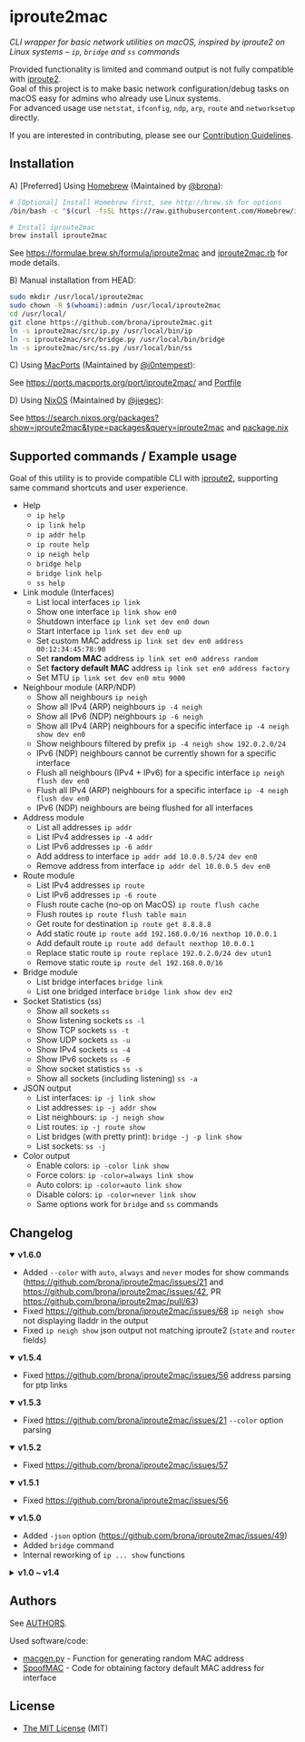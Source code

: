 iproute2mac
===========

*CLI wrapper for basic network utilities on macOS, inspired by iproute2 on Linux systems – `ip`, `bridge` and `ss` commands*

Provided functionality is limited and command output is not fully compatible with [iproute2].\
Goal of this project is to make basic network configuration/debug tasks on macOS easy for admins who already use Linux systems.\
For advanced usage use `netstat`, `ifconfig`, `ndp`, `arp`, `route` and `networksetup` directly.

If you are interested in contributing, please see our [Contribution Guidelines](./CONTRIBUTING.md).

## Installation

A) [Preferred] Using [Homebrew](http://brew.sh) (Maintained by [@brona](https://github.com/brona)):

```bash
# [Optional] Install Homebrew first, see http://brew.sh for options
/bin/bash -c "$(curl -fsSL https://raw.githubusercontent.com/Homebrew/install/HEAD/install.sh)"

# Install iproute2mac
brew install iproute2mac
```

See https://formulae.brew.sh/formula/iproute2mac and [iproute2mac.rb](https://github.com/Homebrew/homebrew-core/blob/main/Formula/i/iproute2mac.rb) for mode details.

B) Manual installation from HEAD:

```bash
sudo mkdir /usr/local/iproute2mac
sudo chown -R $(whoami):admin /usr/local/iproute2mac
cd /usr/local/
git clone https://github.com/brona/iproute2mac.git
ln -s iproute2mac/src/ip.py /usr/local/bin/ip
ln -s iproute2mac/src/bridge.py /usr/local/bin/bridge
ln -s iproute2mac/src/ss.py /usr/local/bin/ss
```

C) Using [MacPorts](https://www.macports.org/) (Maintained by [@i0ntempest](https://github.com/i0ntempest)):

See https://ports.macports.org/port/iproute2mac/ and [Portfile](https://github.com/macports/macports-ports/blob/master/net/iproute2mac/Portfile)

D) Using [NixOS](https://nixos.org/) (Maintained by [@jiegec](https://github.com/jiegec)):

See https://search.nixos.org/packages?show=iproute2mac&type=packages&query=iproute2mac and [package.nix](https://github.com/NixOS/nixpkgs/blob/master/pkgs/by-name/ip/iproute2mac/package.nix)


## Supported commands / Example usage

Goal of this utility is to provide compatible CLI with [iproute2], supporting same command shortcuts and user experience.

* Help
  * `ip help`
  * `ip link help`
  * `ip addr help`
  * `ip route help`
  * `ip neigh help`
  * `bridge help`
  * `bridge link help`
  * `ss help`
* Link module (Interfaces)
  * List local interfaces `ip link`
  * Show one interface `ip link show en0`
  * Shutdown interface `ip link set dev en0 down`
  * Start interface `ip link set dev en0 up`
  * Set custom MAC address `ip link set dev en0 address 00:12:34:45:78:90`
  * Set **random MAC** address `ip link set en0 address random`
  * Set **factory default MAC** address `ip link set en0 address factory`
  * Set MTU `ip link set dev en0 mtu 9000`
* Neighbour module (ARP/NDP)
  * Show all neighbours `ip neigh`
  * Show all IPv4 (ARP) neighbours `ip -4 neigh`
  * Show all IPv6 (NDP) neighbours `ip -6 neigh`
  * Show all IPv4 (ARP) neighbours for a specific interface `ip -4 neigh show dev en0`
  * Show neighbours filtered by prefix `ip -4 neigh show 192.0.2.0/24`
  * IPv6 (NDP) neighbours cannot be currently shown for a specific interface
  * Flush all neighbours (IPv4 + IPv6) for a specific interface `ip neigh flush dev en0`
  * Flush all IPv4 (ARP) neighbours for a specific interface `ip -4 neigh flush dev en0`
  * IPv6 (NDP) neighbours are being flushed for all interfaces
* Address module
  * List all addresses `ip addr`
  * List IPv4 addresses `ip -4 addr`
  * List IPv6 addresses `ip -6 addr`
  * Add address to interface `ip addr add 10.0.0.5/24 dev en0`
  * Remove address from interface `ip addr del 10.0.0.5 dev en0`
* Route module
  * List IPv4 addresses `ip route`
  * List IPv6 addresses `ip -6 route`
  * Flush route cache (no-op on MacOS) `ip route flush cache`
  * Flush routes `ip route flush table main`
  * Get route for destination `ip route get 8.8.8.8`
  * Add static route `ip route add 192.168.0.0/16 nexthop 10.0.0.1`
  * Add default route `ip route add default nexthop 10.0.0.1`
  * Replace static route `ip route replace 192.0.2.0/24 dev utun1`
  * Remove static route `ip route del 192.168.0.0/16`
* Bridge module
  * List bridge interfaces `bridge link`
  * List one bridged interface `bridge link show dev en2`
* Socket Statistics (ss)
  * Show all sockets `ss`
  * Show listening sockets `ss -l`
  * Show TCP sockets `ss -t`
  * Show UDP sockets `ss -u`
  * Show IPv4 sockets `ss -4`
  * Show IPv6 sockets `ss -6`
  * Show socket statistics `ss -s`
  * Show all sockets (including listening) `ss -a`
* JSON output
  * List interfaces: `ip -j link show`
  * List addresses: `ip -j addr show`
  * List neighbours: `ip -j neigh show`
  * List routes: `ip -j route show`
  * List bridges (with pretty print): `bridge -j -p link show`
  * List sockets: `ss -j`
* Color output
  * Enable colors: `ip -color link show`
  * Force colors: `ip -color=always link show`
  * Auto colors: `ip -color=auto link show`
  * Disable colors: `ip -color=never link show`
  * Same options work for `bridge` and `ss` commands

## Changelog
<details open>
  <summary><b>v1.6.0</b></summary>

- Added `--color` with `auto`, `always` and `never` modes for show commands (https://github.com/brona/iproute2mac/issues/21 and https://github.com/brona/iproute2mac/issues/42, PR https://github.com/brona/iproute2mac/pull/63)
- Fixed https://github.com/brona/iproute2mac/issues/68 `ip neigh show` not displaying lladdr in the output
- Fixed `ip neigh show` json output not matching iproute2 (`state` and `router` fields)

</details>

<details open>
  <summary><b>v1.5.4</b></summary>

- Fixed https://github.com/brona/iproute2mac/issues/56 address parsing for ptp links

</details>

<details open>
  <summary><b>v1.5.3</b></summary>

- Fixed https://github.com/brona/iproute2mac/issues/21 `--color` option parsing

</details>

<details open>
  <summary><b>v1.5.2</b></summary>

- Fixed https://github.com/brona/iproute2mac/issues/57

</details>

<details open>
  <summary><b>v1.5.1</b></summary>

- Fixed https://github.com/brona/iproute2mac/issues/56

</details>

<details open>
  <summary><b>v1.5.0</b></summary>

- Added `-json` option
  (https://github.com/brona/iproute2mac/issues/49)
- Added `bridge` command
- Internal reworking of `ip ... show` functions

</details>

<details>
  <summary><b>v1.0 ~ v1.4</b></summary>
  <details open>
    <summary><b>v1.4.2</b></summary>

  - `-color` option is now being ignored
    (https://github.com/brona/iproute2mac/issues/47, thanks [@lexhuismans](https://github.com/lexhuismans))
  - Added support for double dashed options,\
    e.g. `--color` as well as `-color`
  - `ip route add` now ignores 2 additional arguments,\
    e.g. `ip r a 1.1.1.1 via 2.2.2.2 dev utun5` is interpreted as `ip r a 1.1.1.1 via 2.2.2.2` (https://github.com/brona/iproute2mac/issues/45)

  </details>

  <details open>
    <summary><b>v1.4.1</b></summary>

  - Fixed `ip neigh show dev en0`
    (https://github.com/brona/iproute2mac/issues/43, thanks [@SimonTate](https://github.com/SimonTate))

  </details>

  <details open>
    <summary><b>v1.4.0</b></summary>

  - Internal cleanup and code style changes
  - Added support for blackhole routes `ip route add blackhole 192.0.2.0/24`
    (thanks [@mhio](https://github.com/mhio))
  - :warning: `ip route flush cache` no longer flushes anything
  - `ip route flush table main` flushes all routes
  - `ip neigh show 192.0.2.0/24` filters neighbours
  - Flag compatibility for `-help` and `-Version`
  - Uniform matching for show command alternatives

  </details>

  <details open>
    <summary><b>v1.3.0</b></summary>

  - Migrated to Python 3

  </details>

  <details open>
    <summary><b>v1.2.3</b></summary>

  - Fixed issues with `ip route` on macOS Catalina
    (thanks [@jiegec](https://github.com/jiegec))
  - `ip route` now returns host addresses
    (thanks [@crvv](https://github.com/crvv))
  - Added `ip route flush cache`
    (thanks [@npeters](https://github.com/npeters))
  - Added `ip route replace 192.0.2.0/24 dev utun1`
    (thanks [@npeters](https://github.com/npeters))
  - Added `ip addr add 192.0.2.1/32 peer 192.0.2.1 dev utun1`
    (thanks [@npeters](https://github.com/npeters))

  </details>

  <details open>
    <summary><b>v1.2.2</b></summary>

  - Fixed argument handling while using `ip -4`
    (thanks [@bsholdice](https://github.com/bsholdice))
  - Fixed `ip help`
    (thanks [@KireinaHoro](https://github.com/KireinaHoro))

  </details open>

  <details open>
    <summary><b>v1.2.1</b></summary>

  - Fixed error return codes and test script
  - `ip neigh flush` now requires specific device
    (consistent behaviour with iproute2)

  </details>

  <details open>
    <summary><b>v1.2.0</b></summary>

  - Enhanced input parsing to support arbitrary length commands
    (thanks [@deployable](https://github.com/deployable))
  - Added simple test script
    (thanks [@deployable](https://github.com/deployable))
  - Fixed error return codes to simulate iproute2\
    (currently, help messages are inconsistently printed to stderr for all errors, unlike in iproute2)

  </details>

  <details open>
    <summary><b>v1.1.2</b></summary>

  - `ip route get` now correctly shows `src` for IPv6 addresses (thanks [@codeaholics](https://github.com/codeaholics))

  </details>

  <details open>
    <summary><b>v1.1.1</b></summary>

  - Added `dev` option to `ip route add` command (thanks [@ThangCZ](https://github.com/ThangCZ))

  </details>

  <details open>
    <summary><b>v1.1.0</b></summary>

  - Added source IP address to `ip route get` command
  - Accepted to Homebrew master branch, tap is no longer supported

  </details>

  <details open>
    <summary><b>v1.0.9</b></summary>

  - Fixed versioning

  </details>

  <details open>
    <summary><b>v1.0.8</b></summary>

  - Better error handling and error messages (thanks [@rgcr](https://github.com/rgcr))

  </details>

  <details open>
    <summary><b>v1.0.7</b></summary>

  - Help messages are now sent to stderr (thanks [@rgcr](https://github.com/rgcr))

  </details>

  <details open>
    <summary><b>v1.0.6</b></summary>

  - Fixed `ip -6 neigh` failing for N status flag

  </details>

  <details open>
    <summary><b>v1.0.5</b></summary>

  - Added `s` shortcuts to `show` commands (thanks [@vmoutoussamy](https://github.com/vmoutoussamy))

  </details>

  <details open>
    <summary><b>v1.0.4</b></summary>

  - Added `ip neigh flush` (thanks [@ThangCZ](https://github.com/ThangCZ))
  - Added `dev` option to `ip neigh show` and `ip neigh flush`

  </details>

  <details open>
    <summary><b>v1.0.3</b></summary>

  - Fixed `ifconfig: dev: bad value` in `ip addr del`

  </details>

  <details open>
    <summary><b>v1.0.2</b></summary>

  - Interface name is concatenated to `ip addr` inet rows

  </details>
</details>

## Authors

See [AUTHORS](./AUTHORS).

Used software/code:

* [macgen.py](http://www.linux-kvm.com/sites/default/files/macgen.py) - Function for generating random MAC address
* [SpoofMAC](https://github.com/feross/SpoofMAC) - Code for obtaining factory default MAC address for interface

## License

* [The MIT License](./LICENSE) (MIT)


[iproute2]: http://www.policyrouting.org/iproute2.doc.html
